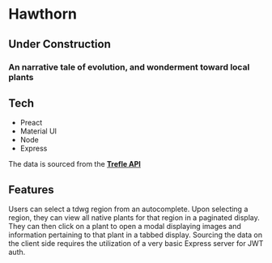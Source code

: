 # Hawthorn
## Under Construction
### An narrative tale of evolution, and wonderment toward local plants

## Tech
- Preact
- Material UI
- Node
- Express 

The data is sourced from the [**Trefle API**](https://trefle.io/)

## Features
Users can select a tdwg region from an autocomplete. Upon selecting a region, they can view all native plants for that region in a paginated display. They can then click on a plant to open a modal displaying images and information pertaining to that plant in a tabbed display. Sourcing the data on the client side requires the utilization of a very basic Express server for JWT auth.
